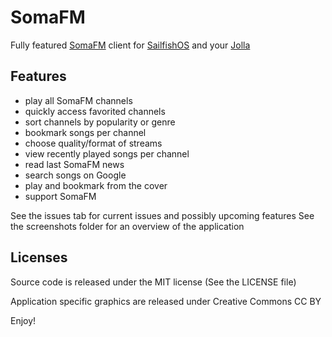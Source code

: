 SomaFM
======

Fully featured [SomaFM](http://somafm.com/) client for [SailfishOS](https://sailfishos.org/) and your [Jolla](http://jolla.com/)

Features
--------

- play all SomaFM channels
- quickly access favorited channels
- sort channels by popularity or genre
- bookmark songs per channel
- choose quality/format of streams
- view recently played songs per channel
- read last SomaFM news
- search songs on Google
- play and bookmark from the cover
- support SomaFM

See the issues tab for current issues and possibly upcoming features
See the screenshots folder for an overview of the application

Licenses
--------

Source code is released under the MIT license (See the LICENSE file)

Application specific graphics are released under Creative Commons CC BY


Enjoy!

